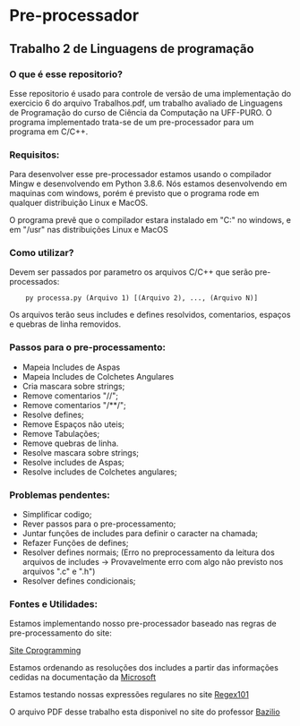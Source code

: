 # Pre-processador
## Trabalho 2 de Linguagens de programação

### O que é esse repositorio?

Esse repositorio é usado para controle de versão de uma implementação do exercicio 6 do arquivo Trabalhos.pdf, um trabalho avaliado de Linguagens de Programação do curso de Ciência da Computação na UFF-PURO.
O programa implementado trata-se de um pre-processador para um programa em C/C++.

### Requisitos:

Para desenvolver esse pre-processador estamos usando o compilador Mingw e desenvolvendo em Python 3.8.6. Nós estamos desenvolvendo em maquinas com windows, porém é previsto que o programa rode em qualquer distribuição Linux e MacOS.

O programa prevê que o compilador estara instalado em "C:" no windows, e em "/usr" nas distribuições Linux e MacOS

### Como utilizar?

Devem ser passados por parametro os arquivos C/C++ que serão pre-processados:

```
    py processa.py (Arquivo 1) [(Arquivo 2), ..., (Arquivo N)]
```

Os arquivos terão seus includes e defines resolvidos, comentarios, espaços e quebras de linha removidos.

### Passos para o pre-processamento:

* Mapeia Includes de Aspas
* Mapeia Includes de Colchetes Angulares
* Cria mascara sobre strings;
* Remove comentarios "//";
* Remove comentarios "/**/";
* Resolve defines;
* Remove Espaços não uteis;
* Remove Tabulações;
* Remove quebras de linha.
* Resolve mascara sobre strings;
* Resolve includes de Aspas;
* Resolve includes de Colchetes angulares;

### Problemas pendentes:

* Simplificar codigo;
* Rever passos para o pre-processamento;
* Juntar funções de includes para definir o caracter na chamada;
* Refazer Funções de defines;
* Resolver defines normais; (Erro no preprocessamento da leitura dos arquivos de includes -> Provavelmente erro com algo não previsto nos arquivos ".c" e ".h")
* Resolver defines condicionais;

### Fontes e Utilidades:

Estamos implementando nosso pre-processador baseado nas regras de pre-processamento do site:

[Site Cprogramming](https://www.cprogramming.com/tutorial/cpreprocessor.html)

Estamos ordenando as resoluções dos includes a partir das informações cedidas na documentação da [Microsoft](https://docs.microsoft.com/pt-br/cpp/preprocessor/hash-include-directive-c-cpp?view=msvc-160)

Estamos testando nossas expressões regulares no site [Regex101](https://regex101.com/)

O arquivo PDF desse trabalho esta disponivel no site do professor [Bazilio](http://www2.ic.uff.br/~bazilio/cursos/lp/material/Trabalhos.pdf)